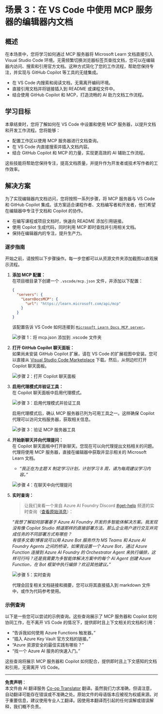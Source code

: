 <!--
CO_OP_TRANSLATOR_METADATA:
{
  "original_hash": "db532b1ec386c9ce38c791653dc3c881",
  "translation_date": "2025-06-21T14:35:45+00:00",
  "source_file": "09-CaseStudy/docs-mcp/solution/scenario3/README.md",
  "language_code": "zh"
}
-->
# 场景 3：在 VS Code 中使用 MCP 服务器的编辑器内文档

## 概述

在本场景中，您将学习如何通过 MCP 服务器将 Microsoft Learn 文档直接引入 Visual Studio Code 环境。无需频繁切换浏览器标签页查找文档，您可以在编辑器内访问、搜索和引用官方文档。这种方式简化了您的工作流程，帮助您保持专注，并实现与 GitHub Copilot 等工具的无缝集成。

- 在 VS Code 内搜索和阅读文档，无需离开编码环境。
- 直接引用文档并将链接插入到 README 或课程文件中。
- 结合使用 GitHub Copilot 和 MCP，打造流畅的 AI 助力文档工作流程。

## 学习目标

本章结束时，您将了解如何在 VS Code 中设置和使用 MCP 服务器，以提升文档和开发工作流程。您将能够：

- 配置工作区以使用 MCP 服务器进行文档查询。
- 在 VS Code 内直接搜索并插入文档内容。
- 结合 GitHub Copilot 和 MCP 的力量，实现更高效的 AI 辅助工作流程。

这些技能将帮助您保持专注，提高文档质量，并提升作为开发者或技术写作者的工作效率。

## 解决方案

为了实现编辑器内文档访问，您将按照一系列步骤，将 MCP 服务器与 VS Code 和 GitHub Copilot 集成。该方案适合课程作者、文档编写者和开发者，他们希望在编辑器中专注于文档和 Copilot 的协作。

- 在编写课程或项目文档时，快速向 README 添加引用链接。
- 使用 Copilot 生成代码，同时利用 MCP 即时查找并引用相关文档。
- 保持在编辑器内的专注，提升生产力。

### 逐步指南

开始之前，请按照以下步骤操作。每一步您都可以从资源文件夹添加截图以直观展示流程。

1. **添加 MCP 配置：**  
   在项目根目录下创建一个 `.vscode/mcp.json` 文件，并添加以下配置：  
   ```json
   {
     "servers": {
       "LearnDocsMCP": {
         "url": "https://learn.microsoft.com/api/mcp"
       }
     }
   }
   ```  
   该配置告诉 VS Code 如何连接到 [`Microsoft Learn Docs MCP server`](https://github.com/MicrosoftDocs/mcp)。

   ![步骤 1：将 mcp.json 添加到 .vscode 文件夹](../../../../../../translated_images/step1-mcp-json.c06a007fccc3edfaf0598a31903c9ec71476d9fd3ae6c1b2b4321fd38688ca4b.zh.png)
    
2. **打开 GitHub Copilot 聊天面板：**  
   如果尚未安装 GitHub Copilot 扩展，请在 VS Code 的扩展视图中安装。您可以直接从 [Visual Studio Code Marketplace](https://marketplace.visualstudio.com/items?itemName=GitHub.copilot-chat) 下载。然后，从侧边栏打开 Copilot 聊天面板。

   ![步骤 2：打开 Copilot 聊天面板](../../../../../../translated_images/step2-copilot-panel.f1cc86e9b9b8cd1a85e4df4923de8bafee4830541ab255e3c90c09777fed97db.zh.png)

3. **启用代理模式并验证工具：**  
   在 Copilot 聊天面板中启用代理模式。

   ![步骤 3：启用代理模式并验证工具](../../../../../../translated_images/step3-agent-mode.cdc32520fd7dd1d149c3f5226763c1d85a06d3c041d4cc983447625bdbeff4d4.zh.png)

   启用代理模式后，确认 MCP 服务器已列为可用工具之一。这样确保 Copilot 代理可以访问文档服务器，获取相关信息。

   ![步骤 3：验证 MCP 服务器工具](../../../../../../translated_images/step3-verify-mcp-tool.76096a6329cbfecd42888780f322370a0d8c8fa003ed3eeb7ccd23f0fc50c1ad.zh.png)

4. **开始新聊天并向代理提问：**  
   在 Copilot 聊天面板中打开新聊天。您现在可以向代理提出文档相关的问题。代理将使用 MCP 服务器，直接在编辑器中获取并显示相关的 Microsoft Learn 文档。

   - *“我正在为主题 X 制定学习计划，计划学习 8 周，请为每周建议学习内容。”*

   ![步骤 4：在聊天中向代理提问](../../../../../../translated_images/step4-prompt-chat.12187bb001605efc5077992b621f0fcd1df12023c5dce0464f8eb8f3d595218f.zh.png)

5. **实时查询：**

   > 让我们来看一个来自 Azure AI Foundry Discord [#get-help](https://discord.gg/D6cRhjHWSC) 频道的实时查询（[查看原始消息](https://discord.com/channels/1113626258182504448/1385498306720829572)）：  
   
   *“我想了解如何部署基于 Azure AI Foundry 开发的多智能体解决方案。我发现没有像 Copilot Studio 频道那样的直接部署方法。那么企业用户进行交互并完成任务的不同部署方式有哪些？  
   有很多文章/博客说可以用 Azure Bot 服务作为 MS Teams 和 Azure AI Foundry Agents 之间的桥梁，如果我设置一个 Azure Bot，通过 Azure Function 连接到 Azure AI Foundry 的 Orchestrator Agent 来执行编排，这样可行吗？还是我需要为多智能体解决方案中的每个 AI Agent 创建 Azure Function，在 Bot 框架中执行编排？欢迎其他建议。”*

   ![步骤 5：实时查询](../../../../../../translated_images/step5-live-queries.49db3e4a50bea27327e3cb18c24d263b7d134930d78e7392f9515a1c00264a7f.zh.png)

   代理会回复相关文档链接和摘要，您可以将其直接插入到 markdown 文件中，或作为代码参考使用。

### 示例查询

以下是一些您可以尝试的示例查询。这些查询展示了 MCP 服务器和 Copilot 如何协同工作，在不离开 VS Code 的情况下，提供即时且上下文相关的文档和引用：

- “告诉我如何使用 Azure Functions 触发器。”
- “插入 Azure Key Vault 官方文档的链接。”
- “Azure 资源安全的最佳实践有哪些？”
- “找一个 Azure AI 服务的快速入门。”

这些查询将展示 MCP 服务器和 Copilot 如何配合，提供即时且上下文感知的文档和引用，无需离开 VS Code。

---

**免责声明**：  
本文件由 AI 翻译服务 [Co-op Translator](https://github.com/Azure/co-op-translator) 翻译。虽然我们力求准确，但请注意，自动翻译可能存在错误或不准确之处。原始文件的母语版本应被视为权威来源。对于重要信息，建议使用专业人工翻译。因使用本翻译而引起的任何误解或错误解释，我们概不负责。